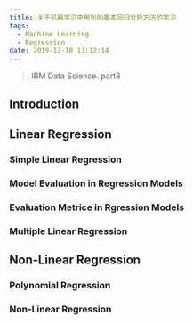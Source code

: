 ```yaml
---
title: 关于机器学习中用到的基本回归分析方法的学习
tags:
  - Machine Learning
  - Regression
date: 2019-12-10 11:12:14
---
```


> IBM Data Science. part8

## Introduction

## Linear Regression

### Simple Linear Regression

### Model Evaluation in Regression Models

### Evaluation Metrice in Rgression Models

### Multiple Linear Regression


## Non-Linear Regression

### Polynomial Regression

### Non-Linear Regression
